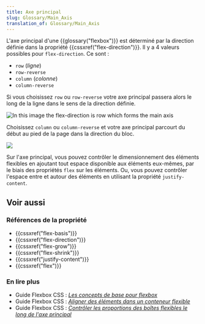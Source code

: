 ```yaml
---
title: Axe principal
slug: Glossary/Main_Axis
translation_of: Glossary/Main_Axis
---
```


L'axe principal d'une {{glossary("flexbox")}} est déterminé par la direction définie dans la propriété {{cssxref("flex-direction")}}. Il y a 4 valeurs possibles pour `flex-direction`. Ce sont :

- `row` (_ligne_)
- `row-reverse`
- `column` (_colonne_)
- `column-reverse`

Si vous choisissez `row` ou `row-reverse` votre axe principal passera alors le long de la ligne dans le sens de la direction définie.

![In this image the flex-direction is row which forms the main axis](basics1.png)

Choisissez `column` ou `column-reverse` et votre axe principal parcourt du début au pied de la page dans la direction du bloc.

![](basics2.png)

Sur l'axe principal, vous pouvez contrôler le dimensionnement des éléments flexibles en ajoutant tout espace disponible aux éléments eux-mêmes, par le biais des propriétés `flex` sur les éléments. Ou, vous pouvez contrôler l'espace entre et autour des éléments en utilisant la propriété `justify-content`.

## Voir aussi

### Références de la propriété

- {{cssxref("flex-basis")}}
- {{cssxref("flex-direction")}}
- {{cssxref("flex-grow")}}
- {{cssxref("flex-shrink")}}
- {{cssxref("justify-content")}}
- {{cssxref("flex")}}

### En lire plus

- Guide Flexbox CSS : _[Les concepts de base pour flexbox](/fr/docs/Web/CSS/Disposition_flexbox_CSS/Concepts_de_base_flexbox)_
- Guide Flexbox CSS : _[Aligner des éléments dans un conteneur flexible](/fr/docs/Web/CSS/Disposition_flexbox_CSS/Aligner_des_éléments_dans_un_conteneur_flexible)_
- Guide Flexbox CSS : _[Contrôler les proportions des boîtes flexibles le long de l'axe principal](/fr/docs/Web/CSS/Disposition_flexbox_CSS/Contrôler_les_proportions_des_boîtes_flexibles_le_long_de_l_axe_principal)_
